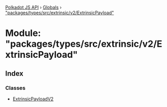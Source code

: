[Polkadot JS API](../README.md) › [Globals](../globals.md) › ["packages/types/src/extrinsic/v2/ExtrinsicPayload"](_packages_types_src_extrinsic_v2_extrinsicpayload_.md)

# Module: "packages/types/src/extrinsic/v2/ExtrinsicPayload"

## Index

### Classes

* [ExtrinsicPayloadV2](../classes/_packages_types_src_extrinsic_v2_extrinsicpayload_.extrinsicpayloadv2.md)
